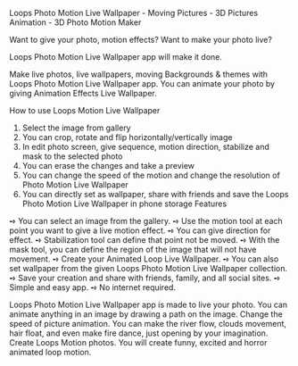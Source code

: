 Loops Photo Motion Live Wallpaper - Moving Pictures - 3D Pictures Animation - 3D Photo Motion Maker

Want to give your photo, motion effects? Want to make your photo live?

Loops Photo Motion Live Wallpaper app will make it done.

Make live photos, live wallpapers, moving Backgrounds & themes with Loops Photo Motion Live Wallpaper app. You can animate your photo by giving Animation Effects Live Wallpaper.

How to use Loops Motion Live Wallpaper

1. Select the image from gallery
2. You can crop, rotate and flip horizontally/vertically image
3. In edit photo screen, give sequence, motion direction, stabilize and mask to the selected photo
4. You can erase the changes and take a preview
5. You can change the speed of the motion and change the resolution of Photo Motion Live Wallpaper
6. You can directly set as wallpaper, share with friends and save the Loops Photo Motion Live Wallpaper in phone storage
Features

➺ You can select an image from the gallery.
➺ Use the motion tool at each point you want to give a live motion effect.
➺ You can give direction for effect.
➺ Stabilization tool can define that point not be moved.
➺ With the mask tool, you can define the region of the image that will not have movement.
➺ Create your Animated Loop Live Wallpaper.
➺ You can also set wallpaper from the given Loops Photo Motion Live Wallpaper collection.
➺ Save your creation and share with friends, family, and all social sites.
➺ Simple and easy app.
➺ No internet required.

Loops Photo Motion Live Wallpaper app is made to live your photo. You can animate anything in an image by drawing a path on the image. Change the speed of picture animation.
You can make the river flow, clouds movement, hair float, and even make fire dance, just opening by your imagination. Create Loops Motion photos. You will create funny, excited and horror animated loop motion.

